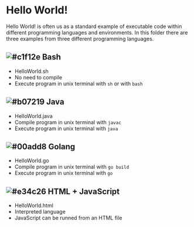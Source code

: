 # Hello World!

Hello World! is often us as a standard example of executable code within different programming languages and environments.
In this folder there are three examples from three different programming languages.

## ![#c1f12e](https://via.placeholder.com/15/c1f12e/000000?text=+) Bash
* HelloWorld.sh
* No need to compile
* Execute program in unix terminal with `sh` or with `bash`

##  ![#b07219](https://via.placeholder.com/15/b07219/000000?text=+) Java
* HelloWorld.java
* Compile program in unix terminal with `javac`
* Execute program in unix terminal with `java`

## ![#00add8](https://via.placeholder.com/15/00add8/000000?text=+) Golang

* HelloWorld.go
* Compile program in unix terminal with `go build`
* Execute program in unix terminal with `go`

## ![#e34c26](https://via.placeholder.com/15/e34c26/000000?text=+) HTML + JavaScript

* HelloWorld.html
* Interpreted language
* JavaScript can be runned from an HTML file
